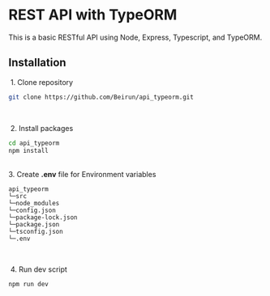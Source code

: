 
# REST API with TypeORM

This is a basic RESTful API using Node, Express, Typescript, and TypeORM.


## Installation

 ‎ 1. Clone repository
```bash
git clone https://github.com/Beirun/api_typeorm.git
```
‎ 

‎ 2. Install packages

```bash
cd api_typeorm
npm install
```
‎‎  
‎
‎ 3. Create **.env** file for Environment variables
```
api_typeorm   
└─src
└─node_modules
└─config.json
└─package-lock.json
└─package.json
└─tsconfig.json
└─.env
```
‎ ‎

‎ 4. Run dev script
```bash
npm run dev
```
